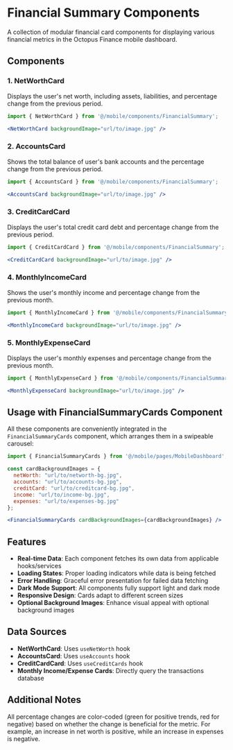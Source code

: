 # Financial Summary Components

A collection of modular financial card components for displaying various financial metrics in the Octopus Finance mobile dashboard.

## Components

### 1. NetWorthCard

Displays the user's net worth, including assets, liabilities, and percentage change from the previous period.

```jsx
import { NetWorthCard } from '@/mobile/components/FinancialSummary';

<NetWorthCard backgroundImage="url/to/image.jpg" />
```

### 2. AccountsCard

Shows the total balance of user's bank accounts and the percentage change from the previous period.

```jsx
import { AccountsCard } from '@/mobile/components/FinancialSummary';

<AccountsCard backgroundImage="url/to/image.jpg" />
```

### 3. CreditCardCard

Displays the user's total credit card debt and percentage change from the previous period.

```jsx
import { CreditCardCard } from '@/mobile/components/FinancialSummary';

<CreditCardCard backgroundImage="url/to/image.jpg" />
```

### 4. MonthlyIncomeCard

Shows the user's monthly income and percentage change from the previous month.

```jsx
import { MonthlyIncomeCard } from '@/mobile/components/FinancialSummary';

<MonthlyIncomeCard backgroundImage="url/to/image.jpg" />
```

### 5. MonthlyExpenseCard

Displays the user's monthly expenses and percentage change from the previous month.

```jsx
import { MonthlyExpenseCard } from '@/mobile/components/FinancialSummary';

<MonthlyExpenseCard backgroundImage="url/to/image.jpg" />
```

## Usage with FinancialSummaryCards Component

All these components are conveniently integrated in the `FinancialSummaryCards` component, which arranges them in a swipeable carousel:

```jsx
import { FinancialSummaryCards } from '@/mobile/pages/MobileDashboard';

const cardBackgroundImages = {
  netWorth: "url/to/networth-bg.jpg",
  accounts: "url/to/accounts-bg.jpg",
  creditCard: "url/to/creditcard-bg.jpg",
  income: "url/to/income-bg.jpg",
  expenses: "url/to/expenses-bg.jpg"
};

<FinancialSummaryCards cardBackgroundImages={cardBackgroundImages} />
```

## Features

- **Real-time Data**: Each component fetches its own data from applicable hooks/services
- **Loading States**: Proper loading indicators while data is being fetched
- **Error Handling**: Graceful error presentation for failed data fetching
- **Dark Mode Support**: All components fully support light and dark mode
- **Responsive Design**: Cards adapt to different screen sizes
- **Optional Background Images**: Enhance visual appeal with optional background images

## Data Sources

- **NetWorthCard**: Uses `useNetWorth` hook 
- **AccountsCard**: Uses `useAccounts` hook
- **CreditCardCard**: Uses `useCreditCards` hook
- **Monthly Income/Expense Cards**: Directly query the transactions database

## Additional Notes

All percentage changes are color-coded (green for positive trends, red for negative) based on whether the change is beneficial for the metric. For example, an increase in net worth is positive, while an increase in expenses is negative. 